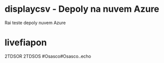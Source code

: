 ﻿# displaycsv - Depoly na nuvem Azure


Rai teste depoly nuvem Azure


# livefiapon

2TDSOR 2TDSOS
#Osasco# O s a s c o . . e c h o  
 